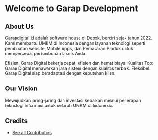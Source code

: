# Welcome to Garap Development

## About Us
Garapdigital.id adalah software house di Depok, berdiri sejak tahun 2022. Kami membantu UMKM di Indonesia dengan layanan teknologi seperti pembuatan
website, Mobile Apps, dan Pemasaran Produk untuk mempercepat pertumbuhan bisnis Anda.

Efisien: Garap Digital bekerja cepat, efisien dan hemat biaya. Kualitas Top: Garap Digital menawarkan jasa sistem dengan kualitas terbaik. Fleksibel: Garap Digital siap beradaptasi dengan kebutuhan klien.

## Our Vision
Mewujudkan jaring-jaring dan investasi kebaikan melalui penerapan teknologi informasi untuk seluruh UMKM di Indonesia.

## Credits
- [See all Contributors](https://github.com/orgs/GarapDigital/people)
